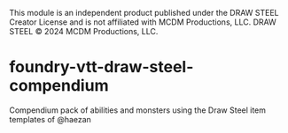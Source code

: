 This module is an independent product published under the DRAW STEEL Creator License and is not affiliated with MCDM Productions, LLC. DRAW STEEL © 2024 MCDM Productions, LLC.
# foundry-vtt-draw-steel-compendium
Compendium pack of abilities and monsters using the Draw Steel item templates of @haezan
